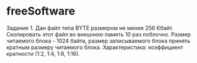 # freeSoftware
Задание 1.
Дан файл типа BYTE размером не менее 256 Кбайт. Скопировать этот файл во внешнюю память 10 раз поблочно. 
Размер читаемого блока - 1024 байта, размер записываемого блока принять кратным размеру читаемого блока. 
Характеристика: коэффициент кратности (1:2, 1:4, 1:8, 1:16).
